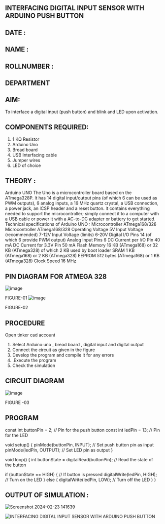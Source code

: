 ## INTERFACING DIGITAL INPUT SENSOR WITH ARDUINO PUSH BUTTON
## DATE :
## NAME :																			             
## ROLLNUMBER :
## DEPARTMENT 


## AIM:
To interface a digital input (push button) and blink and LED upon activation.
## COMPONENTS REQUIRED:
1.	1 KΩ Resistor 
2.	Arduino Uno 
3.	Bread board 
4.	USB Interfacing cable 
5.	Jumper wires 
6.	LED of choice 
## THEORY :
Arduino UNO
 	  The Uno is a microcontroller board based on the ATmega328P. It has 14 digital input/output pins (of which 6 can be used as PWM outputs), 6 analog inputs, a 16 MHz quartz crystal, a USB connection, a power jack, an ICSP header and a reset button. It contains everything needed to support the microcontroller; simply connect it to a computer with a USB cable or power it with a AC-to-DC adapter or battery to get started.
	Technical specifications of Arduino UNO :
Microcontroller	ATmega168/328
Microcontroller	ATmega168/328
Operating Voltage	5V
Input Voltage (recommended)	7-12V
Input Voltage (limits)	6-20V
Digital I/O Pins	14 (of which 6 provide PWM output)
Analog Input Pins	6
DC Current per I/O Pin	40 mA
DC Current for 3.3V Pin	50 mA
Flash Memory	16 KB (ATmega168) or 32 KB (ATmega328) of which 2 KB used by boot loader
SRAM	1 KB (ATmega168) or 2 KB (ATmega328)
EEPROM	512 bytes (ATmega168) or 1 KB (ATmega328)
Clock Speed	16 MHz
## PIN DIAGRAM FOR ATMEGA 328
 
![image](https://user-images.githubusercontent.com/36288975/163530394-115baee4-7ed1-49fe-9cce-d7b625e11e85.png)

FIGURE-01
![image](https://user-images.githubusercontent.com/36288975/163530431-4d390e98-0942-42d8-95b8-f57d348e6ad8.png)

FIGURE-02
## PROCEDURE 
 Open tinker cad account 
1.	Select Arduino uno , bread board , digital input and digital output 
2.	Connect the circuit as given in the figure 
3.	Develop the program and compile it for any errors 
4.	 .Execute the program 
5.	Check the simulation 



## CIRCUIT DIAGRAM 


![image](https://user-images.githubusercontent.com/36288975/163530437-87a0afbd-b3c9-44ad-b907-5de63486fb9d.png)



FIGURE -03




## PROGRAM 
 
const int buttonPin = 2;  // Pin for the push button
const int ledPin = 13;    // Pin for the LED

void setup() {
  pinMode(buttonPin, INPUT);   // Set push button pin as input
  pinMode(ledPin, OUTPUT);     // Set LED pin as output
}

void loop() {
  int buttonState = digitalRead(buttonPin);  // Read the state of the button

  if (buttonState == HIGH) {  // If button is pressed
    digitalWrite(ledPin, HIGH);  // Turn on the LED
  } else {
    digitalWrite(ledPin, LOW);  // Turn off the LED
  }
}
 
 
## OUTPUT OF SIMULATION :
![Screenshot 2024-02-23 141639](https://github.com/vasanthkumarch/-INTERFACING-DIGITAL-INPUT-SENSOR-WITH-ARDUINO-PUSH-BUTTON-/assets/150010919/1ee93825-25fd-40bf-a468-e3f74500be2d)

![INTERFACING DIGITAL INPUT SENSOR WITH ARDUINO PUSH BUTTON](https://github.com/vasanthkumarch/-INTERFACING-DIGITAL-INPUT-SENSOR-WITH-ARDUINO-PUSH-BUTTON-/assets/150010919/15886628-314d-4cb8-917e-0bf7b7350e31)



